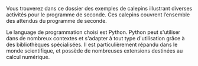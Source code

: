 Vous trouverez dans ce dossier des exemples de calepins illustrant diverses activités pour le programme de seconde. Ces calepins couvrent l’ensemble des attendus du programme de seconde.

Le language de programmation choisi est Python. Python peut s'utiliser dans de nombreux contextes et s'adapter à tout type d'utilisation grâce à des bibliothèques spécialisées. Il est particulièrement répandu dans le monde scientifique, et possède de nombreuses extensions destinées au calcul numérique.
